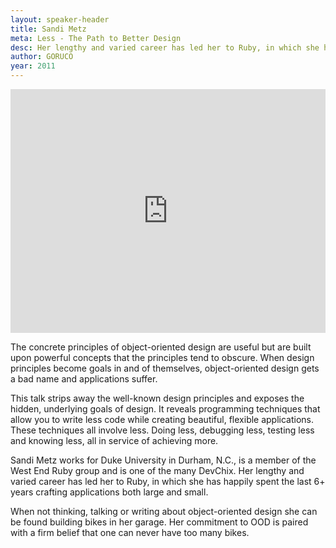 ```yaml
---
layout: speaker-header
title: Sandi Metz
meta: Less - The Path to Better Design
desc: Her lengthy and varied career has led her to Ruby, in which she has happily spent the last 6+ years crafting applications both large and small.
author: GORUCO
year: 2011
---
```


<iframe src="http://player.vimeo.com/video/26330100?title=0&amp;byline=0&amp;portrait=0" width="100%" height="390px" frameborder="0" ></iframe>

The concrete principles of object-oriented design are useful but are built upon powerful concepts that the principles tend to obscure. When design principles become goals in and of themselves, object-oriented design gets a bad name and applications suffer.

This talk strips away the well-known design principles and exposes the hidden, underlying goals of design. It reveals programming techniques that allow you to write less code while creating beautiful, flexible applications. These techniques all involve less. Doing less, debugging less, testing less and knowing less, all in service of achieving more.

Sandi Metz works for Duke University in Durham, N.C., is a member of the West End Ruby group and is one of the many DevChix. Her lengthy and varied career has led her to Ruby, in which she has happily spent the last 6+ years crafting applications both large and small.

When not thinking, talking or writing about object-oriented design she can be found building bikes in her garage. Her commitment to OOD is paired with a firm belief that one can never have too many bikes.
